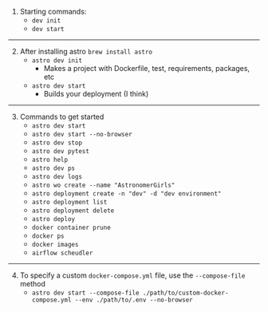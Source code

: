 1. Starting commands:
	- `dev init`
	- `dev start` 
---
2. After installing astro `brew install astro`
	- `astro dev init`
		- Makes a project with Dockerfile, test, requirements, packages, etc
	- `astro dev start`
		- Builds your deployment (I think)
---
3. Commands to get started
	- `astro dev start`
	- `astro dev start --no-browser`
	- `astro dev stop`
	- `astro dev pytest`
	- `astro help`
	- `astro dev ps`
	- `astro dev logs`
	- `astro wo create --name "AstronomerGirls"`
	- `astro deployment create -n "dev" -d "dev environment"`
	- `astro deployment list`
	- `astro deployment delete`
	- `astro deploy`
	- `docker container prune`
	- `docker ps`
	- `docker images`
	- `airflow scheudler`
---
4. To specify a custom `docker-compose.yml` file, use the `--compose-file` method
	- `astro dev start --compose-file ./path/to/custom-docker-compose.yml --env ./path/to/.env --no-browser`